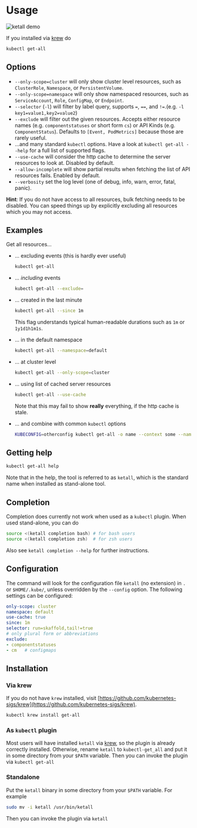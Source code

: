 <!-- DO NOT MOVE THIS FILE, BECAUSE IT NEEDS A PERMANENT ADDRESS -->

# Usage
![ketall demo](demo.gif "ketall demo")

If you installed via [krew](https://github.com/kubernetes-sigs/krew) do
```bash
kubectl get-all
```

## Options

- `--only-scope=cluster` will only show cluster level resources, such as `ClusterRole`, `Namespace`, or `PersistentVolume`.
- `--only-scope=namespace` will only show namespaced resources, such as `ServiceAccount`, `Role`, `ConfigMap`, or `Endpoint`.
- `--selector` (`-l`) will filter by label query, supports `=`, `==`, and `!=`.(e.g. `-l key1=value1,key2=value2`)
- `--exclude` will filter out the given resources. Accepts either resource names (e.g. `componentstatuses` or short form `cs`) or API Kinds (e.g. `ComponentStatus`). Defaults to `[Event, PodMetrics]` because those are rarely useful.
- ...and many standard `kubectl` options. Have a look at `kubectl get-all --help` for a full list of supported flags.
- `--use-cache` will consider the http cache to determine the server resources to look at. Disabled by default.
- `--allow-incomplete` will show partial results when fetching the list of API resources fails. Enabled by default.
- `--verbosity` set the log level (one of debug, info, warn, error, fatal, panic).

**Hint**: If you do not have access to all resources, bulk fetching needs to be disabled. You can speed things up by explicitly excluding all resources which you may not access.

## Examples
Get all resources...
- ... excluding events (this is hardly ever useful)
  ```bash
  kubectl get-all
  ```

- ... _including_ events
  ```bash
  kubectl get-all --exclude=
  ```

- ... created in the last minute
  ```bash
  kubectl get-all --since 1m
  ```
  This flag understands typical human-readable durations such as `1m` or `1y1d1h1m1s`.

- ... in the default namespace
  ```bash
  kubectl get-all --namespace=default
  ```

- ... at cluster level
  ```bash
  kubectl get-all --only-scope=cluster
  ```

- ... using list of cached server resources
  ```bash
  kubectl get-all --use-cache
  ```
  Note that this may fail to show __really__ everything, if the http cache is stale.

- ... and combine with common `kubectl` options
  ```bash
  KUBECONFIG=otherconfig kubectl get-all -o name --context some --namespace kube-system --selector run=skaffold
  ```

## Getting help
```bash
kubectl get-all help
```
Note that in the help, the tool is referred to as `ketall`, which is the standard name when installed as stand-alone tool.

## Completion
Completion does currently not work when used as a `kubectl` plugin. When used stand-alone, you can do
```bash
source <(ketall completion bash) # for bash users
source <(ketall completion zsh)  # for zsh users
```
Also see `ketall completion --help` for further instructions.

## Configuration
The command will look for the configuration file `ketall` (no extension) in `.` or `$HOME/.kube/`, unless overridden by the `--config` option.
The following settings can be configured:
```yaml
only-scope: cluster
namespace: default
use-cache: true
since: 1m
selector: run=skaffold,tail!=true
# only plural form or abbreviations
exclude:
- componentstatuses
- cm   # configmaps
```

## Installation

### Via krew
If you do not have `krew` installed, visit [https://github.com/kubernetes-sigs/krew](https://github.com/kubernetes-sigs/krew).
```bash
kubectl krew install get-all
```

### As `kubectl` plugin
Most users will have installed `ketall` via [krew](https://github.com/kubernetes-sigs/krew),
so the plugin is already correctly installed.
Otherwise, rename `ketall` to `kubectl-get_all` and put it in some directory from your `$PATH` variable.
Then you can invoke the plugin via `kubectl get-all`

### Standalone
Put the `ketall` binary in some directory from your `$PATH` variable. For example
```bash
sudo mv -i ketall /usr/bin/ketall
```
Then you can invoke the plugin via `ketall`
